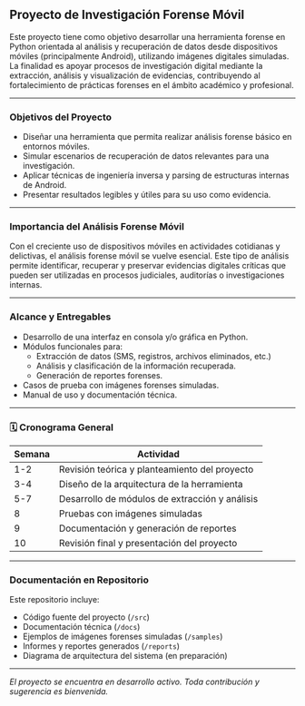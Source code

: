 ## Proyecto de Investigación Forense Móvil

Este proyecto tiene como objetivo desarrollar una herramienta forense en Python orientada al análisis y recuperación de datos desde dispositivos móviles (principalmente Android), utilizando imágenes digitales simuladas. La finalidad es apoyar procesos de investigación digital mediante la extracción, análisis y visualización de evidencias, contribuyendo al fortalecimiento de prácticas forenses en el ámbito académico y profesional.

---

### Objetivos del Proyecto

- Diseñar una herramienta que permita realizar análisis forense básico en entornos móviles.
- Simular escenarios de recuperación de datos relevantes para una investigación.
- Aplicar técnicas de ingeniería inversa y parsing de estructuras internas de Android.
- Presentar resultados legibles y útiles para su uso como evidencia.

---

### Importancia del Análisis Forense Móvil

Con el creciente uso de dispositivos móviles en actividades cotidianas y delictivas, el análisis forense móvil se vuelve esencial. Este tipo de análisis permite identificar, recuperar y preservar evidencias digitales críticas que pueden ser utilizadas en procesos judiciales, auditorías o investigaciones internas.

---

### Alcance y Entregables

- Desarrollo de una interfaz en consola y/o gráfica en Python.
- Módulos funcionales para:
  - Extracción de datos (SMS, registros, archivos eliminados, etc.)
  - Análisis y clasificación de la información recuperada.
  - Generación de reportes forenses.
- Casos de prueba con imágenes forenses simuladas.
- Manual de uso y documentación técnica.

---

### 🗓 Cronograma General

| Semana | Actividad                                       |
|--------|-------------------------------------------------|
| 1-2    | Revisión teórica y planteamiento del proyecto   |
| 3-4    | Diseño de la arquitectura de la herramienta     |
| 5-7    | Desarrollo de módulos de extracción y análisis  |
| 8      | Pruebas con imágenes simuladas                  |
| 9      | Documentación y generación de reportes          |
| 10     | Revisión final y presentación del proyecto      |

---

### Documentación en Repositorio

Este repositorio incluye:

- Código fuente del proyecto (`/src`)
- Documentación técnica (`/docs`)
- Ejemplos de imágenes forenses simuladas (`/samples`)
- Informes y reportes generados (`/reports`)
- Diagrama de arquitectura del sistema (en preparación)

---

*El proyecto se encuentra en desarrollo activo. Toda contribución y sugerencia es bienvenida.*

